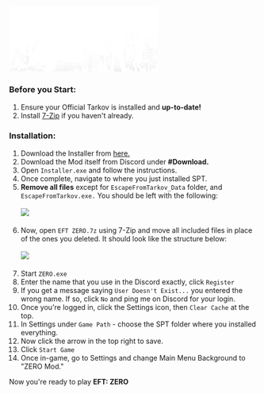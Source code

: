 <img src="https://github.com/bansakai/ZERO/blob/main/Resources/SmallBannerLogo.png" width="300" />

<br>

### Before you Start:

1. Ensure your Official Tarkov is installed and **up-to-date!**
3. Install [7-Zip](https://www.7-zip.org/a/7z2409-x64.exe) if you haven't already.

### Installation:

1. Download the Installer from [here.](https://syncade.gg/spt)
2. Download the Mod itself from Discord under **#Download.**
3. Open `Installer.exe` and follow the instructions.
4. Once complete, navigate to where you just installed SPT.
5. **Remove all files** except for `EscapeFromTarkov_Data` folder, and `EscapeFromTarkov.exe.` You should be left with the following:<br><br><img src="https://gitfront.io/r/bansakai/em1m9ZL7VfDC/ZERO/raw/Resources/Remains.png" width="500" /><br><br>
6. Now, open `EFT ZERO.7z` using 7-Zip and move all included files in place of the ones you deleted. It should look like the structure below:<br><br><img src="https://gitfront.io/r/bansakai/em1m9ZL7VfDC/ZERO/raw/Resources/Structure.png" width="500" /><br><br>
7. Start `ZERO.exe`
8. Enter the name that you use in the Discord exactly, click `Register`
9. If you get a message saying `User Doesn't Exist...` you entered the wrong name. If so, click `No` and ping me on Discord for your login.
10. Once you're logged in, click the Settings icon, then `Clear Cache` at the top.
11. In Settings under `Game Path` - choose the SPT folder where you installed everything.
12. Now click the arrow in the top right to save.
13. Click `Start Game`
14. Once in-game, go to Settings and change Main Menu Background to "ZERO Mod."

Now you're ready to play **EFT: ZERO**
